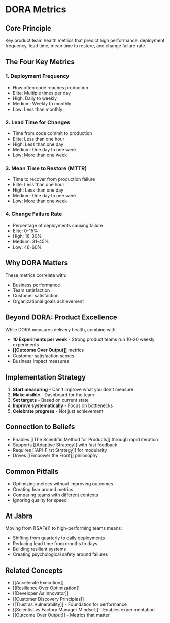# DORA Metrics

## Core Principle

Key product team health metrics that predict high performance: deployment frequency, lead time, mean time to restore, and change failure rate.

## The Four Key Metrics

### 1. Deployment Frequency
- How often code reaches production
- Elite: Multiple times per day
- High: Daily to weekly
- Medium: Weekly to monthly
- Low: Less than monthly

### 2. Lead Time for Changes
- Time from code commit to production
- Elite: Less than one hour
- High: Less than one day
- Medium: One day to one week
- Low: More than one week

### 3. Mean Time to Restore (MTTR)
- Time to recover from production failure
- Elite: Less than one hour
- High: Less than one day
- Medium: One day to one week
- Low: More than one week

### 4. Change Failure Rate
- Percentage of deployments causing failure
- Elite: 0-15%
- High: 16-30%
- Medium: 31-45%
- Low: 46-60%

## Why DORA Matters

These metrics correlate with:
- Business performance
- Team satisfaction
- Customer satisfaction
- Organizational goals achievement

## Beyond DORA: Product Excellence

While DORA measures delivery health, combine with:
- **10 Experiments per week** - Strong product teams run 10-20 weekly experiments
- **[[Outcome Over Output]]** metrics
- Customer satisfaction scores
- Business impact measures

## Implementation Strategy

1. **Start measuring** - Can't improve what you don't measure
2. **Make visible** - Dashboard for the team
3. **Set targets** - Based on current state
4. **Improve systematically** - Focus on bottlenecks
5. **Celebrate progress** - Not just achievement

## Connection to Beliefs

- Enables [[The Scientific Method for Products]] through rapid iteration
- Supports [[Adaptive Strategy]] with fast feedback
- Requires [[API-First Strategy]] for modularity
- Drives [[Empower the Front]] philosophy

## Common Pitfalls

- Optimizing metrics without improving outcomes
- Creating fear around metrics
- Comparing teams with different contexts
- Ignoring quality for speed

## At Jabra

Moving from [[SAFe]] to high-performing teams means:
- Shifting from quarterly to daily deployments
- Reducing lead time from months to days
- Building resilient systems
- Creating psychological safety around failures

## Related Concepts
- [[Accelerate Execution]]
- [[Resilience Over Optimization]]
- [[Developer As Innovator]]
- [[Customer Discovery Principles]]
- [[Trust as Vulnerability]] - Foundation for performance
- [[Scientist vs Factory Manager Mindset]] - Enables experimentation
- [[Outcome Over Output]] - Metrics that matter